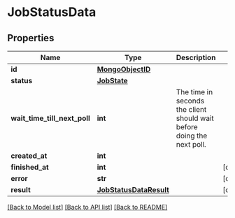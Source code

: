 # JobStatusData

## Properties
Name | Type | Description | Notes
------------ | ------------- | ------------- | -------------
**id** | [**MongoObjectID**](MongoObjectID.md) |  | 
**status** | [**JobState**](JobState.md) |  | 
**wait_time_till_next_poll** | **int** | The time in seconds the client should wait before doing the next poll. | 
**created_at** | **int** |  | 
**finished_at** | **int** |  | [optional] 
**error** | **str** |  | [optional] 
**result** | [**JobStatusDataResult**](JobStatusDataResult.md) |  | [optional] 

[[Back to Model list]](../README.md#documentation-for-models) [[Back to API list]](../README.md#documentation-for-api-endpoints) [[Back to README]](../README.md)


